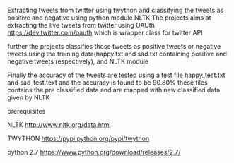 Extracting tweets from twitter using twython and classifying the tweets as positive and negative using python module NLTK
The projects aims at extracting the live tweets from twitter using OAUth https://dev.twitter.com/oauth which is wrapper class for twitter API 

further the projects classifies those tweets as positive tweets or negative tweets using the training data(happy.txt and sad.txt containing positive and negative tweets respectively), and NLTK module 

Finally the accuracy of the tweets are tested using a test file happy_test.txt and sad_test.text and the accuracy is found to be 90.80% 
these files contains the pre classified data and are mapped with new classified data given by NLTK

prerequisites 

NLTK http://www.nltk.org/data.html

TWYTHON https://pypi.python.org/pypi/twython 

python 2.7 https://www.python.org/download/releases/2.7/

